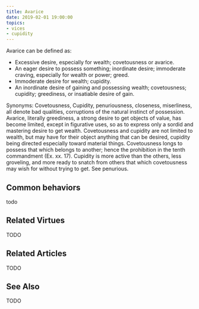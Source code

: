 ```yaml
---
title: Avarice
date: 2019-02-01 19:00:00
topics: 
- vices
- cupidity
---
```


Avarice can be defined as:
* Excessive desire, especially for wealth; covetousness or avarice.
* An eager desire to possess something; inordinate desire; immoderate craving, especially for wealth or power; greed.
* Immoderate desire for wealth; cupidity.
* An inordinate desire of gaining and possessing wealth; covetousness; cupidity; greediness, or insatiable desire of gain.

Synonyms: 
Covetousness, Cupidity, penuriousness, closeness, miserliness, all denote bad
qualities, corruptions of the natural instinct of possession. Avarice, literally
greediness, a strong desire to get objects of value, has become limited, except
in figurative uses, so as to express only a sordid and mastering desire to get
wealth. Covetousness and cupidity are not limited to wealth, but may have for
their object anything that can be desired, cupidity being directed especially
toward material things. Covetousness longs to possess that which belongs to
another; hence the prohibition in the tenth commandment (Ex. xx. 17). Cupidity
is more active than the others, less groveling, and more ready to snatch from
others that which covetousness may wish for without trying to get. See
penurious.

## Common behaviors
todo


## Related Virtues
TODO

## Related Articles
TODO

## See Also
TODO
